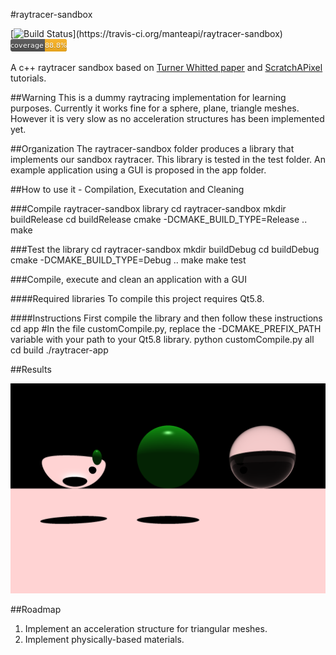 #raytracer-sandbox

[![Build Status](https://travis-ci.org/manteapi/raytracer-sandbox.svg?)](https://travis-ci.org/manteapi/raytracer-sandbox)
![Coverage status](/.prettify-readme/coverage.png "Coverage status")

A c++ raytracer sandbox based on [Turner Whitted paper](http://dl.acm.org/citation.cfm?id=358882) and [ScratchAPixel](https://www.scratchapixel.com/) tutorials.

##Warning
This is a dummy raytracing implementation for learning purposes.
Currently it works fine for a sphere, plane, triangle meshes.
However it is very slow as no acceleration structures has been implemented yet.

##Organization
The raytracer-sandbox folder produces a library that implements our sandbox raytracer.
This library is tested in the test folder.
An example application using a GUI is proposed in the app folder.

##How to use it - Compilation, Executation and Cleaning

###Compile raytracer-sandbox library
    cd raytracer-sandbox
    mkdir buildRelease
    cd buildRelease
    cmake -DCMAKE_BUILD_TYPE=Release ..
    make

###Test the library
    cd raytracer-sandbox
    mkdir buildDebug
    cd buildDebug
    cmake -DCMAKE_BUILD_TYPE=Debug ..
    make
    make test

###Compile, execute and clean an application with a GUI

####Required libraries
To compile this project requires Qt5.8.

####Instructions
First compile the library and then follow these instructions
    cd app
    #In the file customCompile.py, replace the -DCMAKE_PREFIX_PATH variable with your path to your Qt5.8 library.
    python customCompile.py all
    cd build
    ./raytracer-app

##Results

![First result](/app/results/firstResult.png?raw=true "First result")

##Roadmap
1. Implement an acceleration structure for triangular meshes.
2. Implement physically-based materials.
